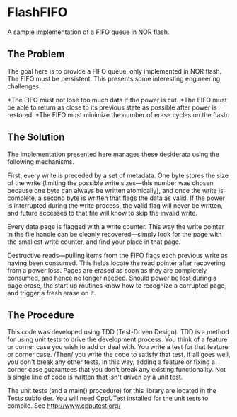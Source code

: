FlashFIFO
=========

A sample implementation of a FIFO queue in NOR flash.

The Problem
-----------

The goal here is to provide a FIFO queue, only implemented in NOR flash. The FIFO must be persistent. This presents some interesting engineering challenges:

*The FIFO must not lose too much data if the power is cut.
*The FIFO must be able to return as close to its previous state as possible after power is restored.
*The FIFO must minimize the number of erase cycles on the flash.

The Solution
------------

The implementation presented here manages these desiderata using the following mechanisms.

First, every write is preceded by a set of metadata. One byte stores the size of the write (limiting the possible write sizes—this number was chosen because one byte can always be written atomically), and once the write is complete, a second byte is written that flags the data as valid. If the power is interrupted during the write process, the valid flag will never be written, and future accesses to that file will know to skip the invalid write.

Every data page is flagged with a write counter. This way the write pointer in the file handle can be cleanly recovered—simply look for the page with the smallest write counter, and find your place in that page.

Destructive reads—pulling items from the FIFO flags each previous write as having been consumed. This helps locate the read pointer after recovering from a power loss. Pages are erased as soon as they are completely consumed, and hence no longer needed. Should power be lost during a page erase, the start up routines know how to recognize a corrupted page, and trigger a fresh erase on it.

The Procedure
-------------

This code was developed using TDD (Test-Driven Design). TDD is a method for using unit tests to drive the development process. You think of a feature or corner case you wish to add or deal with. You write a test for that feature or corner case. /Then/ you write the code to satisfy that test. If all goes well, you don't break any other tests. In this way, adding a feature or fixing a corner case guarantees that you don't break any existing functionality. Not a single line of code is written that isn't driven by a unit test.

The unit tests (and a main() procedure) for this library are located in the Tests subfolder. You will need CppUTest installed for the unit tests to compile. See http://www.cpputest.org/